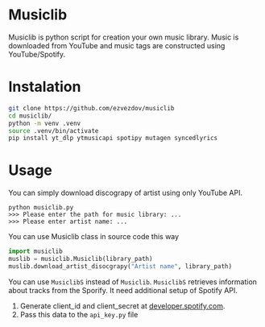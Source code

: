 # Musiclib

Musiclib is python script for creation your own music library.
Music is downloaded from YouTube and music tags are constructed using YouTube/Spotify.

# Instalation
```bash
git clone https://github.com/ezvezdov/musiclib
cd musiclib/
python -m venv .venv
source .venv/bin/activate
pip install yt_dlp ytmusicapi spotipy mutagen syncedlyrics
```

# Usage

You can simply download discograpy of artist using only YouTube API.
```
python musiclib.py
>>> Please enter the path for music library: ...
>>> Please enter artist name: ...
```


You can use Musiclib class in source code this way
```python
import musiclib
muslib = musiclib.Musiclib(library_path)
muslib.download_artist_disocgrapy("Artist name", library_path)
```

You can use `MusiclibS` instead of `Musiclib`.
`MusiclibS` retrieves information about tracks from the Sporify.
It need additional setup of Spotify API.
1. Generate client_id and client_secret at [developer.spotify.com](https://developer.spotify.com/dashboard/create).
2. Pass this data to the `api_key.py` file




